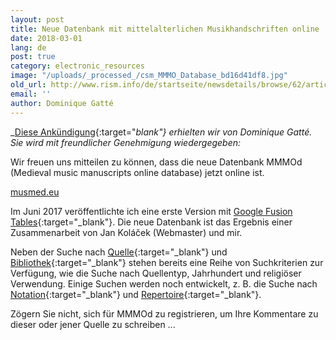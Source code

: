 ```yaml
---
layout: post
title: Neue Datenbank mit mittelalterlichen Musikhandschriften online
date: 2018-03-01
lang: de
post: true
category: electronic_resources
image: "/uploads/_processed_/csm_MMMO_Database_bd16d41df8.jpg"
old_url: http://www.rism.info/de/startseite/newsdetails/browse/62/article/64/the-new-database-medieval-music-manuscripts-online.html
email: ''
author: Dominique Gatté
---
```



_[Diese Ankündigung](http://gregorian-chant.ning.com/group/lesmanuscritsduweb/forum/topics/the-new-database-music-manuscripts-online){:target="_blank"} erhielten wir von Dominique Gatté. Sie wird mit freundlicher Genehmigung wiedergegeben:_

Wir freuen uns mitteilen zu können, dass die neue Datenbank MMMOd (Medieval music manuscripts online database) jetzt online ist.

[musmed.eu](http://musmed.eu)

Im Juni 2017 veröffentlichte ich eine erste Version mit [Google Fusion Tables](http://gregorian-chant.ning.com/group/lesmanuscritsduweb/forum/topics/new-database-6900-music-manuscripts-online-mmmod){:target="_blank"}. Die neue Datenbank ist das Ergebnis einer Zusammenarbeit von Jan Koláček (Webmaster) und mir.

Neben der Suche nach [Quelle](http://musmed.eu/sources){:target="_blank"} und [Bibliothek](http://musmed.eu/archives){:target="_blank"} stehen bereits eine Reihe von Suchkriterien zur Verfügung, wie die Suche nach Quellentyp, Jahrhundert und religiöser Verwendung. Einige Suchen werden noch entwickelt, z. B. die Suche nach [Notation](http://musmed.eu/notation){:target="_blank"} und [Repertoire](http://musmed.eu/repertoire){:target="_blank"}.

Zögern Sie nicht, sich für MMMOd zu registrieren, um Ihre Kommentare zu dieser oder jener Quelle zu schreiben ...



<script type="text/javascript">var switchTo5x=true;</script><script type="text/javascript" src="http://w.sharethis.com/button/buttons.js"></script><script type="text/javascript">stLight.options({publisher: "9b601438-1ce1-49d8-bfd7-9cff5df54c17", doNotHash: false, doNotCopy: false, hashAddressBar: false});</script>